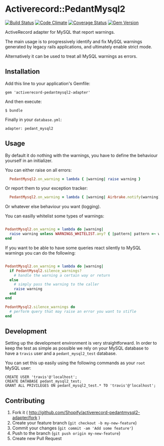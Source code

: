 # Activerecord::PedantMysql2

[![Build Status](https://secure.travis-ci.org/Shopify/activerecord-pedantmysql2-adapter.png)](http://travis-ci.org/Shopify/activerecord-pedantmysql2-adapter)
[![Code Climate](https://codeclimate.com/github/Shopify/activerecord-pedantmysql2-adapter.png)](https://codeclimate.com/github/Shopify/activerecord-pedantmysql2-adapter)
[![Coverage Status](https://coveralls.io/repos/Shopify/activerecord-pedantmysql2-adapter/badge.png)](https://coveralls.io/r/Shopify/activerecord-pedantmysql2-adapter)
[![Gem Version](https://badge.fury.io/rb/activerecord-pedantmysql2-adapter.png)](http://badge.fury.io/rb/activerecord-pedantmysql2-adapter)


ActiveRecord adapter for MySQL that report warnings.

The main usage is to progressively identify and fix MySQL warnings generated by legacy rails applications, and ultimately enable strict mode. 

Alternatively it can be used to treat all MySQL warnings as errors.

## Installation

Add this line to your application's Gemfile:

    gem 'activerecord-pedantmysql2-adapter'

And then execute:

    $ bundle

Finally in your `database.yml`:

    adapter: pedant_mysql2


## Usage

By default it do nothing with the warnings, you have to define the behaviour yourself in an initializer.

You can either raise on all errors:

```ruby
  PedantMysql2.on_warning = lambda { |warning| raise warning }
```

Or report them to your exception tracker:

```ruby
  PedantMysql2.on_warning = lambda { |warning| Airbrake.notify(warning) }
```

Or whatever else behaviour you want (logging).

You can easilly whitelist some types of warnings:

```ruby

PedantMysql2.on_warning = lambda do |warning|
  raise warning unless WARNINGS_WHITELIST.any? { |pattern| pattern =~ warning.message }
end

```

If you want to be able to have some queries react silently to MySQL warnings you can
do the following:

```ruby

PedantMysql2.on_warning = lambda do |warning|
  if PedantMysql2.silence_warnings?
    # handle the warning a certain way or return
  else
    # simply pass the warning to the caller
    raise warning
  end
end

PedantMysql2.silence_warnings do
  # perform query that may raise an error you want to stifle
end
 ```

## Development

Setting up the development environment is very straightforward. In order to keep the test
as simple as possible we rely on your MySQL database to have a `travis` user and a
`pedant_mysql2_test` database.

You can set this up easily using the following commands as your `root` MySQL user:

```
CREATE USER 'travis'@'localhost';
CREATE DATABASE pedant_mysql2_test;
GRANT ALL PRIVILEGES ON pedant_mysql2_test.* TO 'travis'@'localhost';
```

## Contributing

1. Fork it ( http://github.com/Shopify/activerecord-pedantmysql2-adapter/fork )
2. Create your feature branch (`git checkout -b my-new-feature`)
3. Commit your changes (`git commit -am 'Add some feature'`)
4. Push to the branch (`git push origin my-new-feature`)
5. Create new Pull Request
